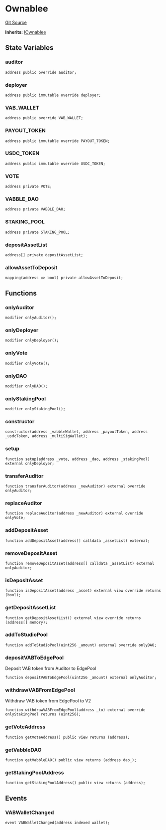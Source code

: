# Ownablee
[Git Source](https://github.com/Mill1995/VABDAO/blob/da329adf87a2070b031772816f2c7bd185e5f213/contracts/dao/Ownablee.sol)

**Inherits:**
[IOwnablee](/contracts/interfaces/IOwnablee.sol/interface.IOwnablee.md)


## State Variables
### auditor

```solidity
address public override auditor;
```


### deployer

```solidity
address public immutable override deployer;
```


### VAB_WALLET

```solidity
address public override VAB_WALLET;
```


### PAYOUT_TOKEN

```solidity
address public immutable override PAYOUT_TOKEN;
```


### USDC_TOKEN

```solidity
address public immutable override USDC_TOKEN;
```


### VOTE

```solidity
address private VOTE;
```


### VABBLE_DAO

```solidity
address private VABBLE_DAO;
```


### STAKING_POOL

```solidity
address private STAKING_POOL;
```


### depositAssetList

```solidity
address[] private depositAssetList;
```


### allowAssetToDeposit

```solidity
mapping(address => bool) private allowAssetToDeposit;
```


## Functions
### onlyAuditor


```solidity
modifier onlyAuditor();
```

### onlyDeployer


```solidity
modifier onlyDeployer();
```

### onlyVote


```solidity
modifier onlyVote();
```

### onlyDAO


```solidity
modifier onlyDAO();
```

### onlyStakingPool


```solidity
modifier onlyStakingPool();
```

### constructor


```solidity
constructor(address _vabbleWallet, address _payoutToken, address _usdcToken, address _multiSigWallet);
```

### setup


```solidity
function setup(address _vote, address _dao, address _stakingPool) external onlyDeployer;
```

### transferAuditor


```solidity
function transferAuditor(address _newAuditor) external override onlyAuditor;
```

### replaceAuditor


```solidity
function replaceAuditor(address _newAuditor) external override onlyVote;
```

### addDepositAsset


```solidity
function addDepositAsset(address[] calldata _assetList) external;
```

### removeDepositAsset


```solidity
function removeDepositAsset(address[] calldata _assetList) external onlyAuditor;
```

### isDepositAsset


```solidity
function isDepositAsset(address _asset) external view override returns (bool);
```

### getDepositAssetList


```solidity
function getDepositAssetList() external view override returns (address[] memory);
```

### addToStudioPool


```solidity
function addToStudioPool(uint256 _amount) external override onlyDAO;
```

### depositVABToEdgePool

Deposit VAB token from Auditor to EdgePool


```solidity
function depositVABToEdgePool(uint256 _amount) external onlyAuditor;
```

### withdrawVABFromEdgePool

Withdraw VAB token from EdgePool to V2


```solidity
function withdrawVABFromEdgePool(address _to) external override onlyStakingPool returns (uint256);
```

### getVoteAddress


```solidity
function getVoteAddress() public view returns (address);
```

### getVabbleDAO


```solidity
function getVabbleDAO() public view returns (address dao_);
```

### getStakingPoolAddress


```solidity
function getStakingPoolAddress() public view returns (address);
```

## Events
### VABWalletChanged

```solidity
event VABWalletChanged(address indexed wallet);
```

